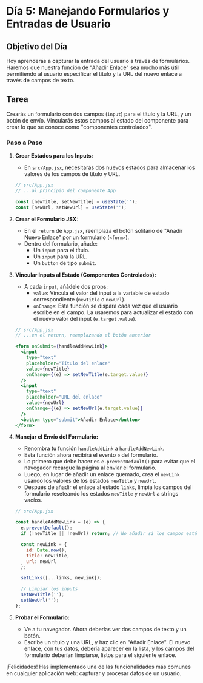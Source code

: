 # Día 5: Manejando Formularios y Entradas de Usuario

## Objetivo del Día

Hoy aprenderás a capturar la entrada del usuario a través de formularios. Haremos que nuestra función de "Añadir Enlace" sea mucho más útil permitiendo al usuario especificar el título y la URL del nuevo enlace a través de campos de texto.

## Tarea

Crearás un formulario con dos campos (`input`) para el título y la URL, y un botón de envío. Vincularás estos campos al estado del componente para crear lo que se conoce como "componentes controlados".

### Paso a Paso

1.  **Crear Estados para los Inputs:**
    *   En `src/App.jsx`, necesitarás dos nuevos estados para almacenar los valores de los campos de título y URL.

    ```javascript
    // src/App.jsx
    // ...al principio del componente App

    const [newTitle, setNewTitle] = useState('');
    const [newUrl, setNewUrl] = useState('');
    ```

2.  **Crear el Formulario JSX:**
    *   En el `return` de `App.jsx`, reemplaza el botón solitario de "Añadir Nuevo Enlace" por un formulario (`<form>`).
    *   Dentro del formulario, añade:
        *   Un `input` para el título.
        *   Un `input` para la URL.
        *   Un `button` de tipo `submit`.

3.  **Vincular Inputs al Estado (Componentes Controlados):**
    *   A cada `input`, añádele dos props:
        *   `value`: Vincula el valor del input a la variable de estado correspondiente (`newTitle` o `newUrl`).
        *   `onChange`: Esta función se dispara cada vez que el usuario escribe en el campo. La usaremos para actualizar el estado con el nuevo valor del input (`e.target.value`).

    ```jsx
    // src/App.jsx
    // ...en el return, reemplazando el botón anterior

    <form onSubmit={handleAddNewLink}>
      <input
        type="text"
        placeholder="Título del enlace"
        value={newTitle}
        onChange={(e) => setNewTitle(e.target.value)}
      />
      <input
        type="text"
        placeholder="URL del enlace"
        value={newUrl}
        onChange={(e) => setNewUrl(e.target.value)}
      />
      <button type="submit">Añadir Enlace</button>
    </form>
    ```

4.  **Manejar el Envío del Formulario:**
    *   Renombra tu función `handleAddLink` a `handleAddNewLink`.
    *   Esta función ahora recibirá el evento `e` del formulario.
    *   Lo primero que debe hacer es `e.preventDefault()` para evitar que el navegador recargue la página al enviar el formulario.
    *   Luego, en lugar de añadir un enlace quemado, crea el `newLink` usando los valores de los estados `newTitle` y `newUrl`.
    *   Después de añadir el enlace al estado `links`, limpia los campos del formulario reseteando los estados `newTitle` y `newUrl` a strings vacíos.

    ```javascript
    // src/App.jsx

    const handleAddNewLink = (e) => {
      e.preventDefault();
      if (!newTitle || !newUrl) return; // No añadir si los campos están vacíos

      const newLink = {
        id: Date.now(),
        title: newTitle,
        url: newUrl
      };

      setLinks([...links, newLink]);

      // Limpiar los inputs
      setNewTitle('');
      setNewUrl('');
    };
    ```

5.  **Probar el Formulario:**
    *   Ve a tu navegador. Ahora deberías ver dos campos de texto y un botón.
    *   Escribe un título y una URL, y haz clic en "Añadir Enlace". El nuevo enlace, con tus datos, debería aparecer en la lista, y los campos del formulario deberían limpiarse, listos para el siguiente enlace.

¡Felicidades! Has implementado una de las funcionalidades más comunes en cualquier aplicación web: capturar y procesar datos de un usuario.